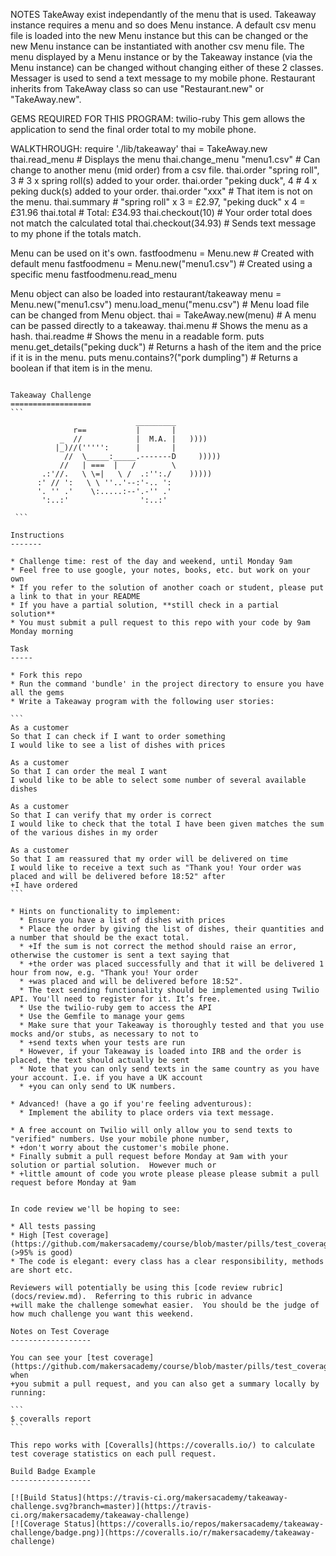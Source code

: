 NOTES
TakeAway exist independantly of the menu that is used.
Takeaway instance requires a menu and so does Menu instance. 
A default csv menu file is loaded into the new Menu instance but this can be changed
or the new Menu instance can be instantiated with another csv menu file.
The menu displayed by a Menu instance or by the Takeaway instance (via the Menu instance) can be changed 
without changing either of these 2 classes.
Messager is used to send a text message to my mobile phone.
Restaurant inherits from TakeAway class so can use "Restaurant.new" or "TakeAway.new".


GEMS REQUIRED FOR THIS PROGRAM:
twilio-ruby
This gem allows the application to send the final order total to my mobile phone.


WALKTHROUGH:
require './lib/takeaway'
thai = TakeAway.new
thai.read_menu                        # Displays the menu
thai.change_menu "menu1.csv"          # Can change to another menu (mid order) from a csv file.
thai.order "spring roll", 3           # 3 x spring roll(s) added to your order.
thai.order "peking duck", 4           # 4 x peking duck(s) added to your order.
thai.order "xxx"                      # That item is not on the menu.
thai.summary                          # "spring roll" x 3 = £2.97, "peking duck" x 4 = £31.96
thai.total                            # Total: £34.93
thai.checkout(10)                     # Your order total does not match the calculated total
thai.checkout(34.93)                  # Sends text message to my phone if the totals match.

Menu can be used on it's own.
fastfoodmenu = Menu.new               # Created with default menu
fastfoodmenu = Menu.new("menu1.csv")  # Created using a specific menu
fastfoodmenu.read_menu

Menu object can also be loaded into restaurant/takeaway
menu = Menu.new("menu1.csv")
menu.load_menu("menu.csv")            # Menu load file can be changed from Menu object.
thai = TakeAway.new(menu)             # A menu can be passed directly to a takeaway.
thai.menu                             # Shows the menu as a hash.
thai.readme                           # Shows the menu in a readable form.
puts menu.get_details("peking duck")  # Returns a hash of the item and the price if it is in the menu.
puts menu.contains?("pork dumpling")  # Returns a boolean if that item is in the menu.

~~~~~~~~~~~~~~~~~~~~~~~~~~~~~~~~~~~~~~~~~~~~~~~~~~~~~~~~~~~~~~~~~~~~~~~~~~~~~~~~~~~~~~~~~~~~~

Takeaway Challenge
==================
```
                            _________
              r==           |       |
           _  //            |  M.A. |   ))))
          |_)//(''''':      |       |
            //  \_____:_____.-------D     )))))
           //   | ===  |   /        \
       .:'//.   \ \=|   \ /  .:'':./    )))))
      :' // ':   \ \ ''..'--:'-.. ':
      '. '' .'    \:.....:--'.-'' .'
       ':..:'                ':..:'
 
 ```

Instructions
-------

* Challenge time: rest of the day and weekend, until Monday 9am
* Feel free to use google, your notes, books, etc. but work on your own
* If you refer to the solution of another coach or student, please put a link to that in your README
* If you have a partial solution, **still check in a partial solution**
* You must submit a pull request to this repo with your code by 9am Monday morning

Task
-----

* Fork this repo
* Run the command 'bundle' in the project directory to ensure you have all the gems
* Write a Takeaway program with the following user stories:

```
As a customer
So that I can check if I want to order something
I would like to see a list of dishes with prices

As a customer
So that I can order the meal I want
I would like to be able to select some number of several available dishes

As a customer
So that I can verify that my order is correct
I would like to check that the total I have been given matches the sum of the various dishes in my order

As a customer
So that I am reassured that my order will be delivered on time
I would like to receive a text such as "Thank you! Your order was placed and will be delivered before 18:52" after 
+I have ordered
```

* Hints on functionality to implement:
  * Ensure you have a list of dishes with prices
  * Place the order by giving the list of dishes, their quantities and a number that should be the exact total. 
  * +If the sum is not correct the method should raise an error, otherwise the customer is sent a text saying that 
  * +the order was placed successfully and that it will be delivered 1 hour from now, e.g. "Thank you! Your order 
  * +was placed and will be delivered before 18:52".
  * The text sending functionality should be implemented using Twilio API. You'll need to register for it. It’s free.
  * Use the twilio-ruby gem to access the API
  * Use the Gemfile to manage your gems
  * Make sure that your Takeaway is thoroughly tested and that you use mocks and/or stubs, as necessary to not to 
  * +send texts when your tests are run
  * However, if your Takeaway is loaded into IRB and the order is placed, the text should actually be sent
  * Note that you can only send texts in the same country as you have your account. I.e. if you have a UK account 
  * +you can only send to UK numbers.

* Advanced! (have a go if you're feeling adventurous):
  * Implement the ability to place orders via text message.

* A free account on Twilio will only allow you to send texts to "verified" numbers. Use your mobile phone number, 
* +don't worry about the customer's mobile phone.
* Finally submit a pull request before Monday at 9am with your solution or partial solution.  However much or 
* +little amount of code you wrote please please please submit a pull request before Monday at 9am


In code review we'll be hoping to see:

* All tests passing
* High [Test coverage](https://github.com/makersacademy/course/blob/master/pills/test_coverage.md) (>95% is good)
* The code is elegant: every class has a clear responsibility, methods are short etc. 

Reviewers will potentially be using this [code review rubric](docs/review.md).  Referring to this rubric in advance 
+will make the challenge somewhat easier.  You should be the judge of how much challenge you want this weekend.

Notes on Test Coverage
------------------

You can see your [test coverage](https://github.com/makersacademy/course/blob/master/pills/test_coverage.md) when 
+you submit a pull request, and you can also get a summary locally by running:

```
$ coveralls report
```

This repo works with [Coveralls](https://coveralls.io/) to calculate test coverage statistics on each pull request.

Build Badge Example
------------------

[![Build Status](https://travis-ci.org/makersacademy/takeaway-challenge.svg?branch=master)](https://travis-ci.org/makersacademy/takeaway-challenge)
[![Coverage Status](https://coveralls.io/repos/makersacademy/takeaway-challenge/badge.png)](https://coveralls.io/r/makersacademy/takeaway-challenge)

